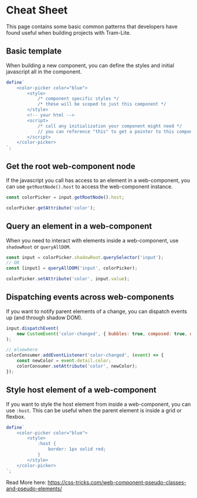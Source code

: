 # Cheat Sheet

This page contains some basic common patterns that developers have found useful when building projects with Tram-Lite.

## Basic template

When building a new component, you can define the styles and initial javascript all in the component.

```js
define`
	<color-picker color="blue">
		<style>
			/* component specific styles */
			/* these will be scoped to just this component */
		</style>
		<!-- your html -->
		<script>
			/* call any initialization your component might need */
			// you can reference "this" to get a pointer to this component
		</script>
	</color-picker>
`;
```

## Get the root web-component node

If the javascript you call has access to an element in a web-component, you can use `getRootNode().host` to access the
web-component instance.

```js
const colorPicker = input.getRootNode().host;

colorPicker.getAttribute('color');
```

## Query an element in a web-component

When you need to interact with elements inside a web-component, use `shadowRoot` or `queryAllDOM`.

```js
const input = colorPicker.shadowRoot.querySelector('input');
// OR
const [input] = queryAllDOM('input', colorPicker);

colorPicker.setAttribute('color', input.value);
```

## Dispatching events across web-components

If you want to notify parent elements of a change, you can dispatch events up (and through shadow DOM).

```js
input.dispatchEvent(
	new CustomEvent('color-changed', { bubbles: true, composed: true, detail: { color: event.target.value } })
);

// elsewhere
colorConsumer.addEventListener('color-changed', (event) => {
	const newColor = event.detail.color;
	colorConsumer.setAttribute('color', newColor);
});
```

## Style host element of a web-component

If you want to style the host element from inside a web-component, you can use `:host`. This can be useful when the
parent element is inside a grid or flexbox.

```js
define`
	<color-picker color="blue">
		<style>
			:host {
				border: 1px solid red;
			}
		</style>
	</color-picker>
`;
```

Read More here: https://css-tricks.com/web-component-pseudo-classes-and-pseudo-elements/

